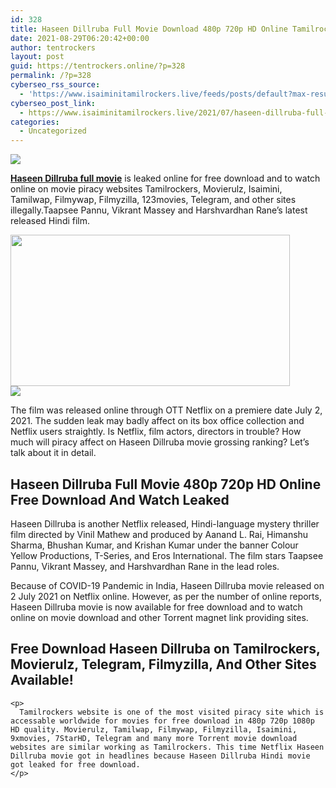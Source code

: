 ```yaml
---
id: 328
title: Haseen Dillruba Full Movie Download 480p 720p HD Online Tamilrockers, Movierulz, Filmyzilla
date: 2021-08-29T06:20:42+00:00
author: tentrockers
layout: post
guid: https://tentrockers.online/?p=328
permalink: /?p=328
cyberseo_rss_source:
  - 'https://www.isaiminitamilrockers.live/feeds/posts/default?max-results=150&start-index=1'
cyberseo_post_link:
  - https://www.isaiminitamilrockers.live/2021/07/haseen-dillruba-full-movie-download_2.html
categories:
  - Uncategorized
---
```

<div class="media_block">
  <img src="https://1.bp.blogspot.com/-Ndn9NhvCRjs/YN7hHDkpe6I/AAAAAAAAA_A/fbg7V_aZebo0NaaXKNwSx2MsUf_sMIbnACLcBGAsYHQ/s72-w447-h242-c/Haseena-Dillruba.jpg" class="media_thumbnail" />
</div>

<meta content="Haseen Dillruba full movie is leaked online for free download and to watch online on movie piracy websites Tamilrockers, Movierulz, Isaimin..." name="twitter:description" />

  


<center>
</center>

**[Haseen Dillruba full movie](https://www.tamilrockers.co.nz/haseen-dillruba-full-movie-download-480p-720)** is leaked online for free download and to watch online on movie piracy websites Tamilrockers, Movierulz, Isaimini, Tamilwap, Filmywap, Filmyzilla, 123movies, Telegram, and other sites illegally.Taapsee Pannu, Vikrant Massey and Harshvardhan Rane&#8217;s latest released Hindi film.

<div class="separator">
  <a href="https://1.bp.blogspot.com/-Ndn9NhvCRjs/YN7hHDkpe6I/AAAAAAAAA_A/fbg7V_aZebo0NaaXKNwSx2MsUf_sMIbnACLcBGAsYHQ/s640/Haseena-Dillruba.jpg"><img loading="lazy" border="0" data-original-height="360" data-original-width="640" height="242" src="https://1.bp.blogspot.com/-Ndn9NhvCRjs/YN7hHDkpe6I/AAAAAAAAA_A/fbg7V_aZebo0NaaXKNwSx2MsUf_sMIbnACLcBGAsYHQ/w447-h242/Haseena-Dillruba.jpg" width="447" /></a>
</div>



<div class="separator">
  <a href="https://bonepa.com/1d8ec7348b/2b6fd1dd06/?placementName=default"><img border="0" data-original-height="250" data-original-width="300" src="https://1.bp.blogspot.com/-nfbzYVobUik/YMlpOerzdgI/AAAAAAAAA3Y/aAupsOUs_WMY6Lv7R1OtZhI6OqaRh-YAwCPcBGAYYCw/s0/e854879156f0849f3d27a89db88ed039.png" /></a>
</div>

The film was released online through OTT Netflix on a premiere date July 2, 2021. The sudden leak may badly affect on its box office collection and Netflix users straightly. Is Netflix, film actors, directors in trouble? How much will piracy affect on Haseen Dillruba movie grossing ranking? Let&#8217;s talk about it in detail.

## Haseen Dillruba Full Movie 480p 720p HD Online Free Download And Watch Leaked

Haseen Dillruba is another Netflix released, Hindi-language mystery thriller film directed by Vinil Mathew and produced by Aanand L. Rai, Himanshu Sharma, Bhushan Kumar, and Krishan Kumar under the banner Colour Yellow Productions, T-Series, and Eros International. The film stars Taapsee Pannu, Vikrant Massey, and Harshvardhan Rane in the lead roles.

Because of COVID-19 Pandemic in India, Haseen Dillruba movie released on 2 July 2021 on Netflix online. However, as per the number of online reports, Haseen Dillruba movie is now available for free download and to watch online on movie download and other Torrent magnet link providing sites.

<div class="afw afw_custom afw_ad afwadid-18365" data-ad-id="18365">
  <div data-google-query-id="CObsuomLxPECFUfGcwEdFLwA9w" id="div-gpt-ad-8736164-4">
    <h2>
      Free Download Haseen Dillruba on Tamilrockers, Movierulz, Telegram, Filmyzilla, And Other Sites Available!
    </h2>
    
    <p>
      Tamilrockers website is one of the most visited piracy site which is accessable worldwide for movies for free download in 480p 720p 1080p HD quality. Movierulz, Tamilwap, Filmywap, Filmyzilla, Isaimini, 9xmovies, 7StarHD, Telegram and many more Torrent movie download websites are similar working as Tamilrockers. This time Netflix Haseen Dillruba movie got in headlines because Haseen Dillruba Hindi movie got leaked for free download.
    </p>
  </div>
</div>

<center>
</center>